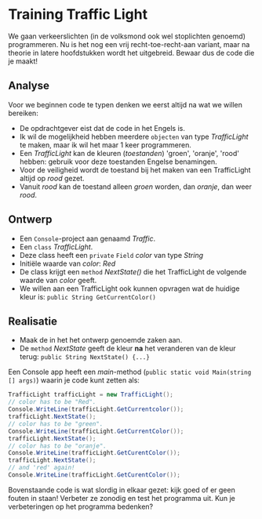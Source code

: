# Training Traffic Light

We gaan verkeerslichten (in de volksmond ook wel stoplichten genoemd) programmeren.
Nu is het nog een vrij recht-toe-recht-aan variant,
maar na theorie in latere hoofdstukken wordt het uitgebreid.
Bewaar dus de code die je maakt!

## Analyse

Voor we beginnen code te typen denken we eerst altijd na wat we willen bereiken:
- De opdrachtgever eist dat de code in het Engels is.
- Ik wil de mogelijkheid hebben meerdere `objecten` van type *TrafficLight* te maken, maar ik wil het maar 1 keer programmeren.
- Een *TrafficLight* kan de kleuren (*toestanden*) 'groen', 'oranje', 'rood' hebben: gebruik voor deze toestanden Engelse benamingen.
- Voor de veiligheid wordt de toestand bij het maken van een TrafficLight altijd op *rood* gezet.
- Vanuit *rood* kan de toestand alleen *groen* worden, dan *oranje*, dan weer *rood*.


## Ontwerp
- Een `Console`-project aan genaamd *Traffic*.
- Een `class` *TrafficLight*.
- Deze class heeft een `private` `Field` *color* van type *String*
- Initiële waarde van *color*: *Red*
- De class krijgt een `method` *NextState()* die het TrafficLight de volgende waarde van *color* geeft.
- We willen aan een TrafficLight ook kunnen opvragen wat de huidige kleur is: `public String GetCurrentColor()`

## Realisatie
- Maak de in het het ontwerp genoemde zaken aan.
- De `method` *NextState* geeft de kleur **na** het veranderen van de kleur terug: `public String NextState() {...}`

Een Console app heeft een *main*-method (`public static void Main(string [] args)`)
waarin je code kunt zetten als:

```cs
TrafficLight trafficLight = new TrafficLight();
// color has to be "Red".
Console.WriteLine(trafficLight.GetCurrentcolor());
trafficLight.NextState();
// color has to be "green".
Console.WriteLine(trafficLight.GetCurrentColor());
trafficLight.NextState();
// color has to be "oranje".
Console.WriteLine(trafficLight.GetCurentColor());
trafficLight.NextState();
// and 'red' again!
Console.WriteLine(trafficLight.GetCurentColor());
```

Bovenstaande code is wat slordig in elkaar gezet: kijk goed of er geen fouten in staan!
Verbeter ze zonodig en test het programma uit.
Kun je verbeteringen op het programma bedenken?
